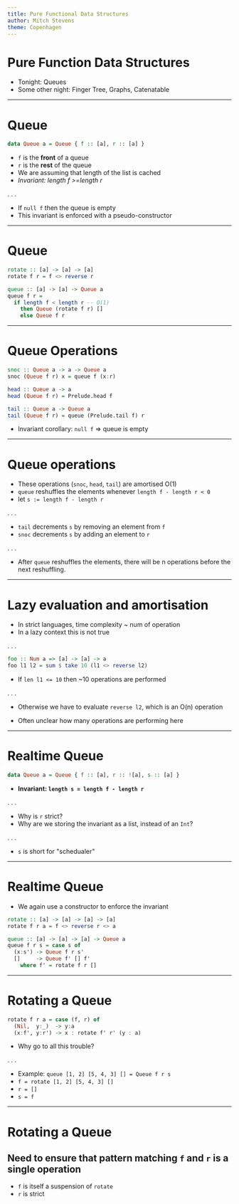 ```yaml
---
title: Pure Functional Data Structures
author: Mitch Stevens
theme: Copenhagen
---
```


# Pure Function Data Structures

* Tonight: Queues 
* Some other night: Finger Tree, Graphs, Catenatable

---

# Queue

```haskell
data Queue a = Queue { f :: [a], r :: [a] }
```
* `f` is the  **front** of a queue
* `r` is the **rest** of the queue
* We are assuming that length of the list is cached
* *Invariant: length f >=length r*

. . .

* If `null f` then the queue is empty
* This invariant is enforced with a pseudo-constructor

---

# Queue

```haskell
rotate :: [a] -> [a] -> [a]
rotate f r = f <> reverse r

queue :: [a] -> [a] -> Queue a
queue f r =
  if length f < length r -- O(1)
    then Queue (rotate f r) []
    else Queue f r
```

---

# Queue Operations

```haskell
snoc :: Queue a -> a -> Queue a
snoc (Queue f r) x = queue f (x:r)

head :: Queue a -> a
head (Queue f r) = Prelude.head f

tail :: Queue a -> Queue a
tail (Queue f r) = queue (Prelude.tail f) r
```

* Invariant corollary: `null f` => queue is empty

---

# Queue operations

* These operations (`snoc`, `head`, `tail`) are amortised O(1)
* `queue` reshuffles the elements whenever `length f - length r < 0`
* let `s := length f - length r`

. . .

* `tail` decrements `s` by removing an element from `f`
* `snoc` decrements `s` by adding an element to `r`

. . .

* After `queue` reshuffles the elements, there will be n operations before the next reshuffling.

---

# Lazy evaluation and amortisation

* In strict languages, time complexity ~ num of operation
* In a lazy context this is not true

. . .

```haskell
foo :: Num a => [a] -> [a] -> a
foo l1 l2 = sum $ take 10 (l1 <> reverse l2)
```

* If `len l1 <= 10` then ~10 operations are performed

. . .

* Otherwise we have to evaluate `reverse l2`, which is an O(n) operation

* Often unclear how many operations are performing here

---

# Realtime Queue

```haskell
data Queue a = Queue { f :: [a], r :: ![a], s :: [a] }
```
* **Invariant: `length s = length f - length r`**

. . .

* Why is `r` strict?
* Why are we storing the invariant as a list, instead of an `Int`?

. . .


* `s` is short for "schedualer"

---

# Realtime Queue

* We again use a constructor to enforce the invariant
```haskell
rotate :: [a] -> [a] -> [a] -> [a]
rotate f r a = f <> reverse r <> a

queue :: [a] -> [a] -> [a] -> Queue a
queue f r s = case s of
  (x:s') -> Queue f r s'
  []     -> Queue f' [] f'
    where f' = rotate f r []
```

---

# Rotating a Queue

```haskell
rotate f r a = case (f, r) of
  (Nil,  y:_)  -> y:a
  (x:f', y:r') -> x : rotate f' r' (y : a)
```
* Why go to all this trouble?

. . .

* Example: `queue [1, 2] [5, 4, 3] [] = Queue f r s`
* `f = rotate [1, 2] [5, 4, 3] []`
* `r = []`
* `s = f`


---

# Rotating a Queue

## Need to ensure that pattern matching `f` and `r` is a single operation
* `f` is itself a suspension of `rotate`
* `r` is strict
